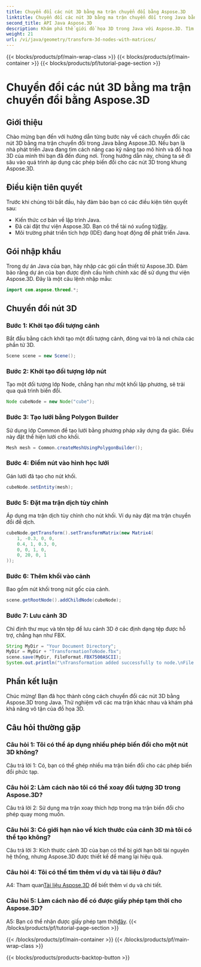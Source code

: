 ```yaml
---
title: Chuyển đổi các nút 3D bằng ma trận chuyển đổi bằng Aspose.3D
linktitle: Chuyển đổi các nút 3D bằng ma trận chuyển đổi trong Java bằng Aspose.3D
second_title: API Java Aspose.3D
description: Khám phá thế giới đồ họa 3D trong Java với Aspose.3D. Tìm hiểu cách chuyển đổi các nút một cách dễ dàng bằng cách sử dụng ma trận chuyển đổi.
weight: 21
url: /vi/java/geometry/transform-3d-nodes-with-matrices/
---
```


{{< blocks/products/pf/main-wrap-class >}}
{{< blocks/products/pf/main-container >}}
{{< blocks/products/pf/tutorial-page-section >}}

# Chuyển đổi các nút 3D bằng ma trận chuyển đổi bằng Aspose.3D

## Giới thiệu

Chào mừng bạn đến với hướng dẫn từng bước này về cách chuyển đổi các nút 3D bằng ma trận chuyển đổi trong Java bằng Aspose.3D. Nếu bạn là nhà phát triển Java đang tìm cách nâng cao kỹ năng tạo mô hình và đồ họa 3D của mình thì bạn đã đến đúng nơi. Trong hướng dẫn này, chúng ta sẽ đi sâu vào quá trình áp dụng các phép biến đổi cho các nút 3D trong khung Aspose.3D.

## Điều kiện tiên quyết

Trước khi chúng tôi bắt đầu, hãy đảm bảo bạn có các điều kiện tiên quyết sau:

- Kiến thức cơ bản về lập trình Java.
-  Đã cài đặt thư viện Aspose.3D. Bạn có thể tải nó xuống từ[đây](https://releases.aspose.com/3d/java/).
- Môi trường phát triển tích hợp (IDE) đang hoạt động để phát triển Java.

## Gói nhập khẩu

Trong dự án Java của bạn, hãy nhập các gói cần thiết từ Aspose.3D. Đảm bảo rằng dự án của bạn được định cấu hình chính xác để sử dụng thư viện Aspose.3D. Đây là một câu lệnh nhập mẫu:

```java
import com.aspose.threed.*;

```

## Chuyển đổi nút 3D

### Bước 1: Khởi tạo đối tượng cảnh

Bắt đầu bằng cách khởi tạo một đối tượng cảnh, đóng vai trò là nơi chứa các phần tử 3D.

```java
Scene scene = new Scene();
```

### Bước 2: Khởi tạo đối tượng lớp nút

Tạo một đối tượng lớp Node, chẳng hạn như một khối lập phương, sẽ trải qua quá trình biến đổi.

```java
Node cubeNode = new Node("cube");
```

### Bước 3: Tạo lưới bằng Polygon Builder

Sử dụng lớp Common để tạo lưới bằng phương pháp xây dựng đa giác. Điều này đặt thể hiện lưới cho khối.

```java
Mesh mesh = Common.createMeshUsingPolygonBuilder();
```

### Bước 4: Điểm nút vào hình học lưới

Gán lưới đã tạo cho nút khối.

```java
cubeNode.setEntity(mesh);
```

### Bước 5: Đặt ma trận dịch tùy chỉnh

Áp dụng ma trận dịch tùy chỉnh cho nút khối. Ví dụ này đặt ma trận chuyển đổi để dịch.

```java
cubeNode.getTransform().setTransformMatrix(new Matrix4(
    1, -0.3, 0, 0,
    0.4, 1, 0.3, 0,
    0, 0, 1, 0,
    0, 20, 0, 1
));
```

### Bước 6: Thêm khối vào cảnh

Bao gồm nút khối trong nút gốc của cảnh.

```java
scene.getRootNode().addChildNode(cubeNode);
```

### Bước 7: Lưu cảnh 3D

Chỉ định thư mục và tên tệp để lưu cảnh 3D ở các định dạng tệp được hỗ trợ, chẳng hạn như FBX.

```java
String MyDir = "Your Document Directory";
MyDir = MyDir + "TransformationToNode.fbx";
scene.save(MyDir, FileFormat.FBX7500ASCII);
System.out.println("\nTransformation added successfully to node.\nFile saved at " + MyDir);
```

## Phần kết luận

Chúc mừng! Bạn đã học thành công cách chuyển đổi các nút 3D bằng Aspose.3D trong Java. Thử nghiệm với các ma trận khác nhau và khám phá khả năng vô tận của đồ họa 3D.

## Câu hỏi thường gặp

### Câu hỏi 1: Tôi có thể áp dụng nhiều phép biến đổi cho một nút 3D không?

Câu trả lời 1: Có, bạn có thể ghép nhiều ma trận biến đổi cho các phép biến đổi phức tạp.

### Câu hỏi 2: Làm cách nào tôi có thể xoay đối tượng 3D trong Aspose.3D?

Câu trả lời 2: Sử dụng ma trận xoay thích hợp trong ma trận biến đổi cho phép quay mong muốn.

### Câu hỏi 3: Có giới hạn nào về kích thước của cảnh 3D mà tôi có thể tạo không?

Câu trả lời 3: Kích thước cảnh 3D của bạn có thể bị giới hạn bởi tài nguyên hệ thống, nhưng Aspose.3D được thiết kế để mang lại hiệu quả.

### Câu hỏi 4: Tôi có thể tìm thêm ví dụ và tài liệu ở đâu?

 A4: Tham quan[Tài liệu Aspose.3D](https://reference.aspose.com/3d/java/) để biết thêm ví dụ và chi tiết.

### Câu hỏi 5: Làm cách nào để có được giấy phép tạm thời cho Aspose.3D?

 A5: Bạn có thể nhận được giấy phép tạm thời[đây](https://purchase.aspose.com/temporary-license/).
{{< /blocks/products/pf/tutorial-page-section >}}

{{< /blocks/products/pf/main-container >}}
{{< /blocks/products/pf/main-wrap-class >}}

{{< blocks/products/products-backtop-button >}}
